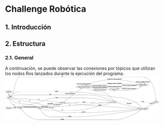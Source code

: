 # Challenge Robótica
## 1.	Introducción

## 2. Estructura
### 2.1. General
A continuación, se puede observar las conexiones por tópicos que utilizan los nodos Ros lanzados durante la ejecución del programa.
![Alt text](estructura_general.png?raw=true "Image 1")

